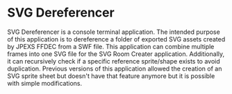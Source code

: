 # SVG Dereferencer
SVG Dereferencer is a console terminal application. The intended purpose of this application is to dereference a folder of exported SVG assets created by JPEXS FFDEC from a SWF file. This application can combine multiple frames into one SVG file for the SVG Room Creater application.
Additionally, it can recursively check if a specific reference sprite/shape exists to avoid duplication. Previous versions of this application allowed the creation of an SVG sprite sheet but doesn't have that feature anymore but it is possible with simple modifications.
